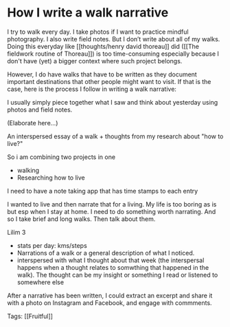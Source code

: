 # How I write a walk narrative

I try to walk every day. I take photos if I want to practice mindful photography. I also write field notes. But I don’t write about all of my walks. Doing this everyday like [[thoughts/henry david thoreau]] did ([[The fieldwork routine of Thoreau]]) is too time-consuming especially because I don't have (yet) a bigger context where such project belongs.

However, I do have walks that have to be written as they document important destinations that other people might want to visit. If that is the case, here is the process I follow in writing a walk narrative:

I usually simply piece together what I saw and think about yesterday using photos and field notes.

(Elaborate here…)

An interspersed essay of a walk + thoughts from my research about "how to live?"

So i am combining two projects in one

- walking
- Researching how to live

I need to have a note taking app that has time stamps to each entry

I wanted to live and then narrate that for a living. My life is too boring as is but esp when I stay at home. I need to do something worth narrating. And so I take brief and long walks. Then talk about them.

Lilim 3

- stats per day: kms/steps
- Narrations of a walk or a general description of what I noticed.
- interspersed with what I thought about that week (the interspersal happens when a thought relates to somwthing that happened in the walk). The thought can be my insight or something I read or listened to somewhere else

After a narrative has been written, I could extract an excerpt and share it with a photo on Instagram and Facebook, and engage with commments.

Tags: [[Fruitful]]


